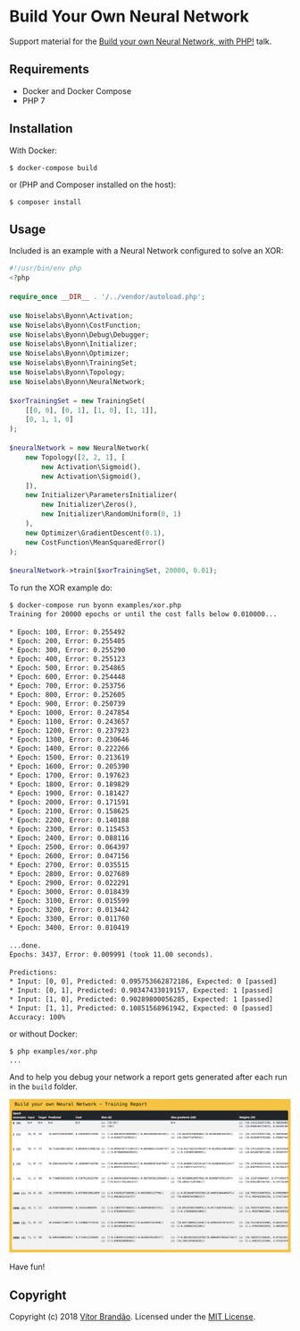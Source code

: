 # Build Your Own Neural Network

Support material for the [Build your own Neural Network, with PHP!](https://joind.in/talk/7f337) talk.

## Requirements

* Docker and Docker Compose
* PHP 7

## Installation

With Docker:

```
$ docker-compose build
```

or (PHP and Composer installed on the host):

```
$ composer install
```

## Usage

Included is an example with a Neural Network configured to solve an XOR:

```php
#!/usr/bin/env php
<?php

require_once __DIR__ . '/../vendor/autoload.php';

use Noiselabs\Byonn\Activation;
use Noiselabs\Byonn\CostFunction;
use Noiselabs\Byonn\Debug\Debugger;
use Noiselabs\Byonn\Initializer;
use Noiselabs\Byonn\Optimizer;
use Noiselabs\Byonn\TrainingSet;
use Noiselabs\Byonn\Topology;
use Noiselabs\Byonn\NeuralNetwork;

$xorTrainingSet = new TrainingSet(
    [[0, 0], [0, 1], [1, 0], [1, 1]],
    [0, 1, 1, 0]
);

$neuralNetwork = new NeuralNetwork(
    new Topology([2, 2, 1], [
        new Activation\Sigmoid(),
        new Activation\Sigmoid(),
    ]),
    new Initializer\ParametersInitializer(
        new Initializer\Zeros(),
        new Initializer\RandomUniform(0, 1)
    ),
    new Optimizer\GradientDescent(0.1),
    new CostFunction\MeanSquaredError()
);

$neuralNetwork->train($xorTrainingSet, 20000, 0.01);
```

To run the XOR example do:

```
$ docker-compose run byonn examples/xor.php
Training for 20000 epochs or until the cost falls below 0.010000...

* Epoch: 100, Error: 0.255492
* Epoch: 200, Error: 0.255405
* Epoch: 300, Error: 0.255290
* Epoch: 400, Error: 0.255123
* Epoch: 500, Error: 0.254865
* Epoch: 600, Error: 0.254448
* Epoch: 700, Error: 0.253756
* Epoch: 800, Error: 0.252605
* Epoch: 900, Error: 0.250739
* Epoch: 1000, Error: 0.247854
* Epoch: 1100, Error: 0.243657
* Epoch: 1200, Error: 0.237923
* Epoch: 1300, Error: 0.230646
* Epoch: 1400, Error: 0.222266
* Epoch: 1500, Error: 0.213619
* Epoch: 1600, Error: 0.205390
* Epoch: 1700, Error: 0.197623
* Epoch: 1800, Error: 0.189829
* Epoch: 1900, Error: 0.181427
* Epoch: 2000, Error: 0.171591
* Epoch: 2100, Error: 0.158625
* Epoch: 2200, Error: 0.140188
* Epoch: 2300, Error: 0.115453
* Epoch: 2400, Error: 0.088116
* Epoch: 2500, Error: 0.064397
* Epoch: 2600, Error: 0.047156
* Epoch: 2700, Error: 0.035515
* Epoch: 2800, Error: 0.027689
* Epoch: 2900, Error: 0.022291
* Epoch: 3000, Error: 0.018439
* Epoch: 3100, Error: 0.015599
* Epoch: 3200, Error: 0.013442
* Epoch: 3300, Error: 0.011760
* Epoch: 3400, Error: 0.010419

...done.
Epochs: 3437, Error: 0.009991 (took 11.00 seconds).

Predictions:
* Input: [0, 0], Predicted: 0.095753662872186, Expected: 0 [passed]
* Input: [0, 1], Predicted: 0.90347433019157, Expected: 1 [passed]
* Input: [1, 0], Predicted: 0.90289800056285, Expected: 1 [passed]
* Input: [1, 1], Predicted: 0.10851568961942, Expected: 0 [passed]
Accuracy: 100%                                           
```

or without Docker:


```
$ php examples/xor.php
...
```

And to help you debug your network a report gets generated after each run in the `build` folder.

![](docs/xor-training.html.png)

Have fun!

## Copyright

Copyright (c) 2018 [Vítor Brandão](https://noiselabs.io). Licensed under the [MIT License](LICENSE).



